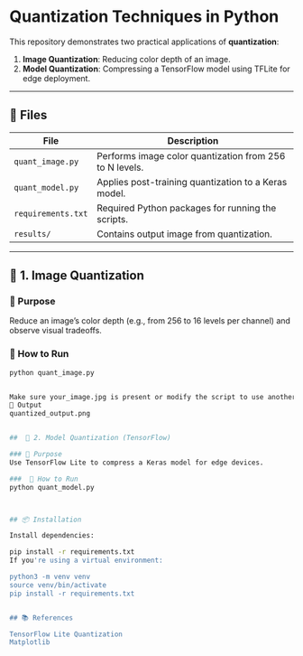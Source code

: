 # Quantization Techniques in Python

This repository demonstrates two practical applications of **quantization**:

1. **Image Quantization**: Reducing color depth of an image.
2. **Model Quantization**: Compressing a TensorFlow model using TFLite for edge deployment.

---

## 📁 Files

| File            | Description                                               |
|-----------------|-----------------------------------------------------------|
| `quant_image.py`| Performs image color quantization from 256 to N levels.   |
| `quant_model.py`| Applies post-training quantization to a Keras model.      |
| `requirements.txt` | Required Python packages for running the scripts.      |
| `results/`      | Contains output image from quantization.                 |

---

## 🧪 1. Image Quantization

### 📌 Purpose

Reduce an image’s color depth (e.g., from 256 to 16 levels per channel) and observe visual tradeoffs.

### 🚀 How to Run

```bash
python quant_image.py


Make sure your_image.jpg is present or modify the script to use another image.
💾 Output
quantized_output.png


##  🤖 2. Model Quantization (TensorFlow)

### 📌 Purpose
Use TensorFlow Lite to compress a Keras model for edge devices.

###  🚀 How to Run
python quant_model.py



## 📦 Installation

Install dependencies:

pip install -r requirements.txt
If you're using a virtual environment:

python3 -m venv venv
source venv/bin/activate
pip install -r requirements.txt


## 📚 References

TensorFlow Lite Quantization
Matplotlib
